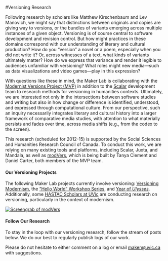 #Versioning Research

<p>Following research by scholars like Matthew Kirschenbaum and Lev Manovich, we might say that distinctions between originals and copies are giving way to versions, or the bundles of variants emerging across multiple instances of a given object. Versioning is of course central to software development and revision control. But how might practices in these domains correspond with our understanding of literary and cultural production? How do you &#8220;version&#8221; a novel or a poem, especially when you did not write it? Or, across witnesses of a text, what kinds of variants ultimately matter? How do we express that variance and render it legible to audiences unfamiliar with versioning? What roles might new media&#8212;such as data visualizations and video games&#8212;play in this expression?</p>
<p>With questions like these in mind, the Maker Lab is collaborating with the <a title="learn more" href="http://mvp.uvic.ca/" target="_blank">Modernist Versions Project (MVP)</a> in addition to the <a title="learn more" href="http://scalar.usc.edu/" target="_blank">Scalar</a> development team to research methods for versioning in humanities contexts. Ultimately, we are interested not only in the intersections between software studies and writing but also in how change or difference is identified, understood, and expressed through computational culture. From our perspective, such an inquiry necessarily integrates literary and cultural history into a larger framework of comparative media studies, with attention to what materially persists and fades over time, across media shifts (e.g., from the codex to the screen).</p>
<p>This research (scheduled for 2012-15) is supported by the Social Sciences and Humanities Research Council of Canada. To conduct this work, we are relying on many existing tools and platforms, including Scalar, Juxta, and Mandala, as well as <a title="learn more" href="https://github.com/danielcarter/jquery.modVers" target="_blank">modVers</a>, which is being built by Tanya Clement and Daniel Carter, both members of the MVP team.</p>
<h4>Our Versioning Projects</h4>
<p>The following Maker Lab projects currently involve versioning: <a title="learn more" href="http://maker.uvic.ca/mod/">Versioning Modernism</a>, the <a title="learn more" href="http://maker.uvic.ca/hello/">&#8220;Hello World&#8221; Workshop Series</a>, and <a title="learn more" href="http://maker.uvic.ca/you/">Year of <em>Ulysses</em></a>. Additionally, some <a title="learn more" href="http://maker.uvic.ca/hastac/">HASTAC Scholars at UVic</a> are conducting research on versioning, particularly in the context of modernism.</p>
<p><a href="http://maker.uvic.ca/wp-content/uploads/2013/04/proust-690x345.png?73e88f&amp;b4e08e"><img class="alignleft" alt="Screengrab of modVers" src="http://maker.uvic.ca/wp-content/uploads/2013/04/proust-690x345.png?73e88f&amp;b4e08e"/></a></p>
<h4>Follow Our Research</h4>
<p>To stay in the loop with our versioning research, follow the stream of posts below. We do our best to regularly publish logs of our work.</p>
<p>Please do not hesitate to either comment on a log or email <a title="email the lab" href="mailto:maker@uvic.ca">maker@uvic.ca</a> with suggestions.</p>
<p>&nbsp;</p>
